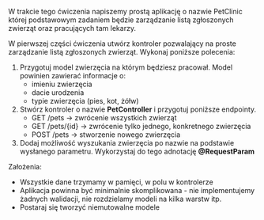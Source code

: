 W trakcie tego ćwiczenia napiszemy prostą aplikację o nazwie PetClinic której podstawowym zadaniem będzie zarządzanie listą zgłoszonych zwierząt oraz pracujących tam lekarzy.

W pierwszej części ćwiczenia utwórz kontroler pozwalający na proste zarządzanie listą zgłoszonych zwierząt. Wykonaj poniższe polecenia:

1. Przygotuj model zwierzęcia na którym będziesz pracował. Model powinien zawierać informacje o:
   * imieniu zwierzęcia
   * dacie urodzenia
   * typie zwierzęcia (pies, kot, żółw)
2. Stwórz kontroler o nazwie **PetController** i przygotuj poniższe endpointy.
    * GET /pets -> zwrócenie wszystkich zwierząt
   * GET /pets/{id} -> zwrócenie tylko jednego, konkretnego zwierzęcia
   * POST /pets -> stworzenie nowego zwierzęcia
3. Dodaj możliwość wyszukania zwierzęcia po nazwie na podstawie wysłanego parametru. Wykorzystaj do tego adnotację **@RequestParam**

Założenia:
* Wszystkie dane trzymamy w pamięci, w polu w kontrolerze
* Aplikacja powinna być minimalnie skomplikowana - nie implementujemy żadnych walidacji, nie rozdzielamy modeli na kilka warstw itp.
* Postaraj się tworzyć niemutowalne modele
